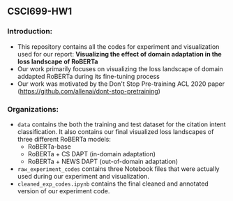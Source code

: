 ## CSCI699-HW1

### Introduction:
- This repository contains all the codes for experiment and visualization used for our report: **Visualizing the effect of domain adaptation in the loss
landscape of RoBERTa**
- Our work primarily focuses on visualizing the loss landscape of domain addapted RoBERTa during its fine-tuning process
- Our work was motivated by the Don't Stop Pre-training ACL 2020 paper (https://github.com/allenai/dont-stop-pretraining)

### Organizations:
- ``data`` contains the both the training and test dataset for the citation intent classification. It also contains our final visualized loss landscapes of three different RoBERTa models: 
	- RoBERTa-base
	- RoBERTa + CS DAPT (in-domain adaptation)
	- RoBERTa + NEWS DAPT (out-of-domain adaptation)
- ``raw_experiment_codes`` contains three Notebook files that were actually used during our experiment and visualization.
- ``cleaned_exp_codes.ipynb`` contains the final cleaned and annotated version of our experiment code.



